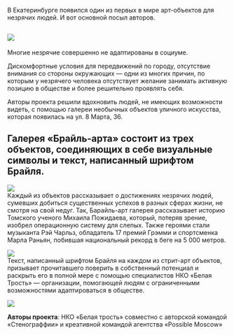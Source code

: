 В Екатеринбурге появился один из первых в мире арт-объектов для незрячих людей. И вот основной посыл авторов.

## ![](https://assets.discours.io/unsafe/900x/production/image/723b2130-a54e-11e8-bfc7-9b5979ddfe3f.jpeg)  
Многие незрячие совершенно не адаптированы в социуме. 

Дискомфортные условия для передвижений по городу, отсутствие внимания со стороны окружающих — одни из многих причин, по которым у незрячего человека отсутствует желание занимать активную позицию в обществе и более решительно проявлять себя.   


Авторы проекта решили вдохновить людей, не имеющих возможности видеть, с помощью галереи необычных объектов уличного искусства, которая появилась на ул. 8 Марта, 36. 

## Галерея «Брайль-арта» состоит из трех объектов, соединяющих в себе визуальные символы и текст, написанный шрифтом Брайля.

![](https://assets.discours.io/unsafe/900x/production/image/72c42750-a54e-11e8-bfc7-9b5979ddfe3f.jpeg)  
Каждый из объектов рассказывает о достижениях незрячих людей, сумевших добиться существенных успехов в разных сферах жизни, не смотря на свой недуг. Так, Барайль-арт галерея рассказывает историю Томского ученого Михаила Пожидаева, который, потеряв зрение, изобрел операционную систему для слепых. Также героями стали музыканта Рэй Чарльз, обладатель 17 премий Грэмми и спортсменка Марла Раньян, побившая национальный рекорд в беге на 5 000 метров.

![](https://assets.discours.io/unsafe/900x/production/image/732a6330-a54e-11e8-bfc7-9b5979ddfe3f.jpeg)  
Текст, написанный шрифтом Брайля на каждом из стрит-арт объектов, призывает прочитавшего поверить в собственный потенциал и раскрыть его в полной мере с помощью специалистов НКО «Белая Трость» — организации, помогающей людям с ограниченными возможностями адаптироваться в обществе.  


![](https://assets.discours.io/unsafe/900x/production/image/73986740-a54e-11e8-bfc7-9b5979ddfe3f.jpeg)

**Авторы проекта**: НКО «Белая трость» совместно с авторской командой «Стенограффии» и креативной командой агентства «Possible Moscow»  

